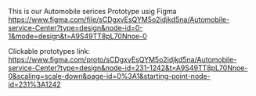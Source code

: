 This is our Automobile serices Prototype usig Figma
https://www.figma.com/file/sCDgxvEsQYM5o2idjkd5na/Automobile-service-Center?type=design&node-id=0-1&mode=design&t=A9S49TT8pL70Nnoe-0

Clickable prototypes link:
https://www.figma.com/proto/sCDgxvEsQYM5o2idjkd5na/Automobile-service-Center?type=design&node-id=231-1242&t=A9S49TT8pL70Nnoe-0&scaling=scale-down&page-id=0%3A1&starting-point-node-id=231%3A1242
